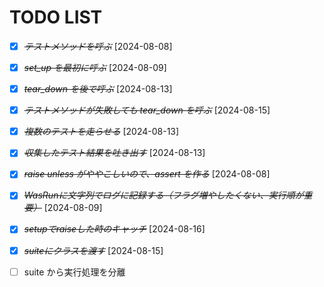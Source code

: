 # TODO LIST
* [X] ~~*テストメソッドを呼ぶ*~~ [2024-08-08]
* [X] ~~*set_up を最初に呼ぶ*~~ [2024-08-09]
* [X] ~~*tear_down を後で呼ぶ*~~ [2024-08-13]
* [X] ~~*テストメソッドが失敗しても tear_down を呼ぶ*~~ [2024-08-15]
* [X] ~~*複数のテストを走らせる*~~ [2024-08-13]
* [X] ~~*収集したテスト結果を吐き出す*~~ [2024-08-13]
* [X] ~~*raise unless がややこしいので、assert を作る*~~ [2024-08-08]
* [X] ~~*WasRunに文字列でログに記録する（フラグ増やしたくない、実行順が重要）*~~ [2024-08-09]
* [X] ~~*setupでraiseした時のキャッチ*~~ [2024-08-16]
* [X] ~~*suiteにクラスを渡す*~~ [2024-08-15]
* [ ] suite から実行処理を分離

